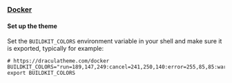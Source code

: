 ### [Docker](https://www.docker.com)

#### Set up the theme

Set the `BUILDKIT_COLORS` environment variable in your shell and make sure
it is exported, typically for example:

```shell
# https://draculatheme.com/docker
BUILDKIT_COLORS="run=189,147,249:cancel=241,250,140:error=255,85,85:warning=241,250,140"
export BUILDKIT_COLORS
```
